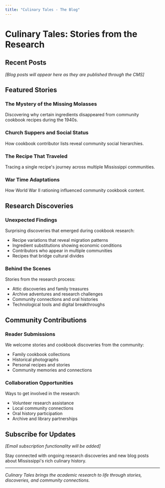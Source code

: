 ```yaml
---
title: "Culinary Tales - The Blog"
---
```


# Culinary Tales: Stories from the Research

## Recent Posts

*[Blog posts will appear here as they are published through the CMS]*

## Featured Stories

### The Mystery of the Missing Molasses
Discovering why certain ingredients disappeared from community cookbook recipes during the 1940s.

### Church Suppers and Social Status
How cookbook contributor lists reveal community social hierarchies.

### The Recipe That Traveled
Tracing a single recipe's journey across multiple Mississippi communities.

### War Time Adaptations
How World War II rationing influenced community cookbook content.

## Research Discoveries

### Unexpected Findings
Surprising discoveries that emerged during cookbook research:

- Recipe variations that reveal migration patterns
- Ingredient substitutions showing economic conditions
- Contributors who appear in multiple communities
- Recipes that bridge cultural divides

### Behind the Scenes
Stories from the research process:

- Attic discoveries and family treasures
- Archive adventures and research challenges
- Community connections and oral histories
- Technological tools and digital breakthroughs

## Community Contributions

### Reader Submissions
We welcome stories and cookbook discoveries from the community:

- Family cookbook collections
- Historical photographs
- Personal recipes and stories
- Community memories and connections

### Collaboration Opportunities
Ways to get involved in the research:

- Volunteer research assistance
- Local community connections
- Oral history participation
- Archive and library partnerships

## Subscribe for Updates

*[Email subscription functionality will be added]*

Stay connected with ongoing research discoveries and new blog posts about Mississippi's rich culinary history.

---

*Culinary Tales brings the academic research to life through stories, discoveries, and community connections.*

